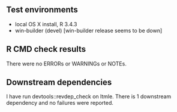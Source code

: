 ## Test environments
* local OS X install, R 3.4.3
* win-builder (devel) [win-builder release seems to be down]

## R CMD check results
There were no ERRORs or WARNINGs or NOTEs.  
  
## Downstream dependencies
I have run devtools::revdep_check on ltmle. There is 1 downstream dependency and no failures were reported.


